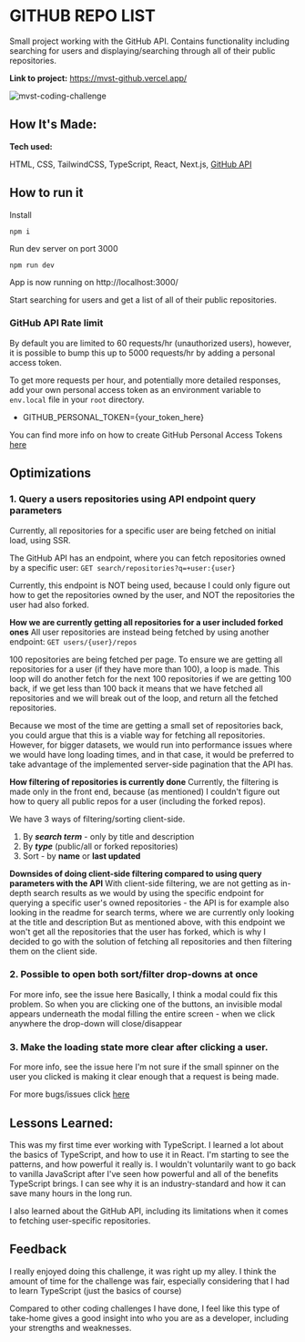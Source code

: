 

# GITHUB REPO LIST
Small project working with the GitHub API. 
Contains functionality including searching for users and displaying/searching through all of their public repositories.

**Link to project:** https://mvst-github.vercel.app/

![mvst-coding-challenge](https://user-images.githubusercontent.com/84397151/199331770-f18667a9-c032-4862-9a80-9eb3713c238b.png)
## How It's Made:

**Tech used:** 

HTML, CSS, TailwindCSS, TypeScript, React, Next.js, [GitHub API](https://docs.github.com/en/rest)


## How to run it
Install

    npm i

Run dev server on port 3000

    npm run dev
App is now running on http://localhost:3000/

Start searching for users and get a list of all of their public repositories.


### GitHub API Rate limit
By default you are limited to 60 requests/hr (unauthorized users), however, it is possible to bump this up to 5000 requests/hr by adding a personal access token.

To get more requests per hour, and potentially more detailed responses, add your own personal access token as an environment variable to `env.local` file in your `root` directory.

- GITHUB_PERSONAL_TOKEN={your_token_here}

You can find more info on how to create GitHub Personal Access Tokens [here](https://docs.github.com/en/authentication/keeping-your-account-and-data-secure/creating-a-personal-access-token)


## Optimizations

### 1. Query a users repositories using API endpoint query parameters

Currently, all repositories for a specific user are being fetched on initial load, using SSR. 

The GitHub API has an endpoint, where you can fetch repositories owned by a specific user: 
`GET search/repositories?q=+user:{user}`

Currently, this endpoint is NOT being used, because I could only figure out how to get the repositories owned by the user, and NOT the repositories the user had also forked.

**How we are currently getting all repositories for a user included forked ones**
All user repositories are instead being fetched by using another endpoint: `GET users/{user}/repos`

100 repositories are being fetched per page. To ensure we are getting all repositories for a user (if they have more than 100), a loop is made. 
This loop will do another fetch for the next 100 repositories if we are getting 100 back, if we get less than 100 back it means that we have fetched all repositories and we will break out of the loop, and return all the fetched repositories.

Because we most of the time are getting a small set of repositories back, you could argue that this is a viable way for fetching all repositories. However, for bigger datasets, we would run into performance issues where we would have long loading times, and in that case, it would be preferred to take advantage of the implemented server-side pagination that the API has. 

**How filtering of repositories is currently done**
Currently, the filtering is made only in the front end, because (as mentioned) I couldn't figure out how to query all public repos for a user (including the forked repos). 

We have 3 ways of filtering/sorting client-side.

 1. By ***search term*** - only by title and description
 2. By ***type*** (public/all or forked repositories)
 3. Sort - by **name** or **last updated**

**Downsides of doing client-side filtering compared to using query parameters with the API**
With client-side filtering, we are not getting as in-depth search results as we would by using the specific endpoint for querying a specific user's owned repositories - the API is for example also looking in the readme for search terms, where we are currently only looking at the title and description
But as mentioned above, with this endpoint we won't get all the repositories that the user has forked, which is why I decided to go with the solution of fetching all repositories and then filtering them on the client side.

### 2. Possible to open both sort/filter drop-downs at once
For more info, see the issue here
Basically, I think a modal could fix this problem. So when you are clicking one of the buttons, an invisible modal appears underneath the modal filling the entire screen - when we click anywhere the drop-down will close/disappear

### 3. Make the loading state more clear after clicking a user.
For more info, see the issue here
I'm not sure if the small spinner on the user you clicked is making it clear enough that a request is being made.



For more bugs/issues click [here](https://github.com/kgni/mvst-coding-challenge/issues)

## Lessons Learned:

This was my first time ever working with TypeScript. I learned a lot about the basics of TypeScript, and how to use it in React. I'm starting to see the patterns, and how powerful it really is.  I wouldn't voluntarily want to go back to vanilla JavaScript after I've seen how powerful and all of the benefits TypeScript brings. I can see why it is an industry-standard and how it can save many hours in the long run.

I also learned about the GitHub API, including its limitations when it comes to fetching user-specific repositories.

## Feedback
I really enjoyed doing this challenge, it was right up my alley. 
I think the amount of time for the challenge was fair, especially considering that I had to learn TypeScript (just the basics of course)

Compared to other coding challenges I have done, I feel like this type of take-home gives a good insight into who you are as a developer, including your strengths and weaknesses.
